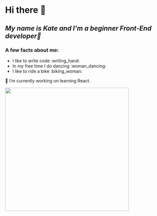 <h1 text-align="center">Hi there 👋 </h1> 
<h2 text-align="center"> <i>My name is Kate and I'm a beginner Front-End developer🥸 </i></h2>
<h3>A few facts about me: </h3>
<ul>
  <li>I like to write code :writing_hand:</li>
  <li>In my free time I do dancing :woman_dancing:</li>
  <li> I like to ride a bike :biking_woman:</li>
</ul>
 
🔭 I’m currently working on learning React.
<div aling="center">
  <img src="https://giphy.com/embed/smGCEo5zsAXtK4bqAT](https://giphy.com/stickers/working-programing-programar-smGCEo5zsAXtK4bqAT" width="400" height="400" / >
</div>

